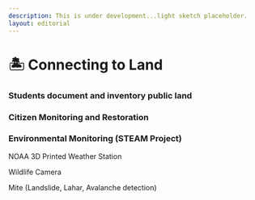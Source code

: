 ```yaml
---
description: This is under development...light sketch placeholder.
layout: editorial
---
```


# 🏝 Connecting to Land

### Students document and inventory public land



### Citizen Monitoring and Restoration



### Environmental Monitoring (STEAM Project)

NOAA 3D Printed Weather Station

Wildlife Camera

Mite (Landslide, Lahar, Avalanche detection)
